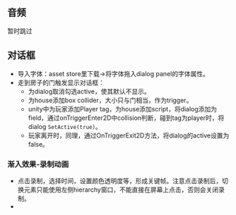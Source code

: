 ## 音频

暂时跳过

## 对话框

* 导入字体：asset store里下载->将字体拖入dialog panel的字体属性。
* 走到房子的门触发显示对话框：
  * 为dialog取消勾选active，使其默认不显示。
  * 为house添加box collider，大小只与门相当，作为trigger。
  * unity中为玩家添加Player tag，为house添加script，将dialog添加为field，通过onTriggerEnter2D中collision判断，碰到tag为player时，将dialog `SetActive(true)`。
  * 玩家离开时，同理，通过OnTriggerExit2D方法，将dialog的active设置为false。

### 渐入效果-录制动画

* 点击录制，选择时间，设置颜色透明度等，形成关键帧。注意点击录制后，切换元素只能使用左侧hierarchy窗口，不能直接在屏幕上点击，否则会关闭录制。
* 

